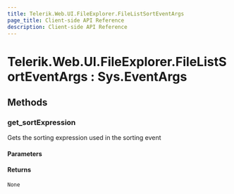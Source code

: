 ```yaml
---
title: Telerik.Web.UI.FileExplorer.FileListSortEventArgs
page_title: Client-side API Reference
description: Client-side API Reference
---
```


# Telerik.Web.UI.FileExplorer.FileListSortEventArgs : Sys.EventArgs 

## Methods

###  get_sortExpression

Gets the sorting expression used in the sorting event

#### Parameters

#### Returns

`None` 


